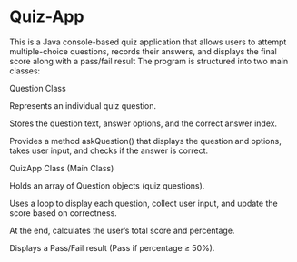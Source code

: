 # Quiz-App
This is a Java console-based quiz application that allows users to attempt multiple-choice questions, records their answers, and displays the final score along with a pass/fail result
The program is structured into two main classes:

Question Class

Represents an individual quiz question.

Stores the question text, answer options, and the correct answer index.

Provides a method askQuestion() that displays the question and options, takes user input, and checks if the answer is correct.

QuizApp Class (Main Class)

Holds an array of Question objects (quiz questions).

Uses a loop to display each question, collect user input, and update the score based on correctness.

At the end, calculates the user’s total score and percentage.

Displays a Pass/Fail result (Pass if percentage ≥ 50%).
